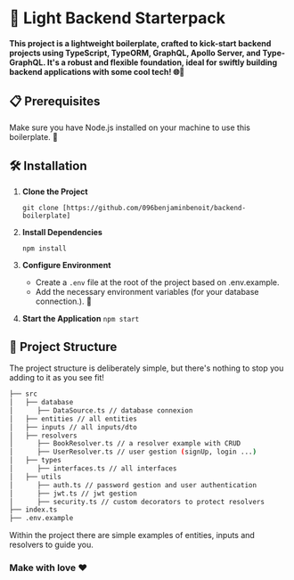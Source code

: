 # 🚀 Light Backend Starterpack

#### This project is a lightweight boilerplate, crafted to kick-start backend projects using TypeScript, TypeORM, GraphQL, Apollo Server, and Type-GraphQL. It's a robust and flexible foundation, ideal for swiftly building backend applications with some cool tech! 🌐🔧

## 📋 Prerequisites

Make sure you have Node.js installed on your machine to use this boilerplate. 🌲

## 🛠 Installation

1.  **Clone the Project**

    `git clone [https://github.com/096benjaminbenoit/backend-boilerplate]`

2.  **Install Dependencies**

    `npm install`

3.  **Configure Environment**

    - Create a `.env` file at the root of the project based on .env.example.
    - Add the necessary environment variables (for your database connection.). 🔑

4.  **Start the Application**
    `npm start`

## 📁 Project Structure

The project structure is deliberately simple, but there's nothing to stop you adding to it as you see fit!

```bash
├── src
│   ├── database
│      ├── DataSource.ts // database connexion
│   ├── entities // all entities
│   ├── inputs // all inputs/dto
│   ├── resolvers
│      ├── BookResolver.ts // a resolver example with CRUD
│      ├── UserResolver.ts // user gestion (signUp, login ...)
│   ├── types
│      ├── interfaces.ts // all interfaces
│   ├── utils
│      ├── auth.ts // password gestion and user authentication
│      ├── jwt.ts // jwt gestion
│      ├── security.ts // custom decorators to protect resolvers
├── index.ts
├── .env.example
```

Within the project there are simple examples of entities, inputs and resolvers to guide you.

### Make with love ❤️
